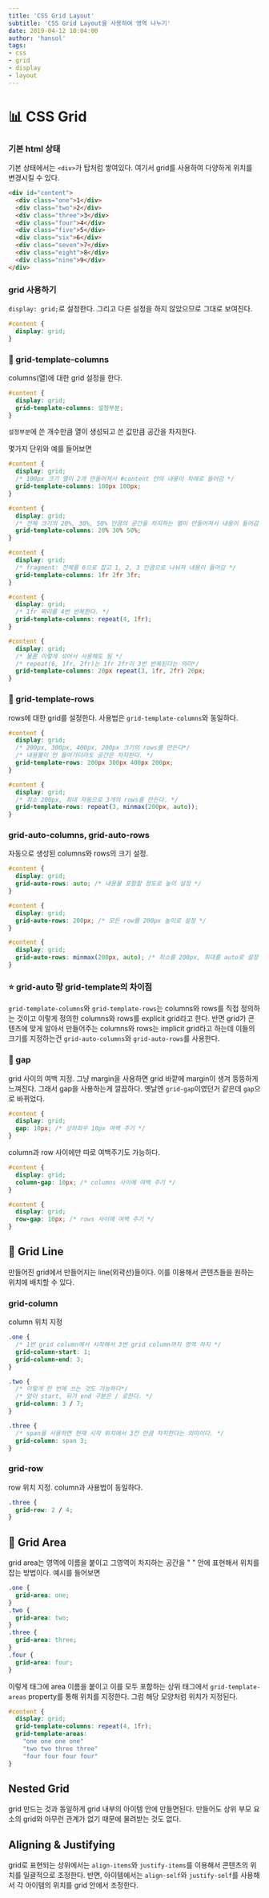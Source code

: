 ```yaml
---
title: 'CSS Grid Layout'
subtitle: 'CSS Grid Layout을 사용하여 영역 나누기'
date: 2019-04-12 10:04:00
author: 'hansol'
tags:
- css
- grid
- display
- layout
---
```


# :bar_chart: CSS Grid

### 기본 html 상태

기본 상태에서는 `<div>`가 탑처럼 쌓여있다. 여기서 grid를 사용하여 다양하게 위치를 변경시킬 수 있다.

```html
<div id="content">
  <div class="one">1</div>
  <div class="two">2</div>
  <div class="three">3</div>
  <div class="four">4</div>
  <div class="five">5</div>
  <div class="six">6</div>
  <div class="seven">7</div>
  <div class="eight">8</div>
  <div class="nine">9</div>
</div>
```



### grid 사용하기

`display: grid;`로 설정한다. 그리고 다른 설정을 하지 않았으므로 그대로 보여진다.

```css
#content {
  display: grid;
}
```



### :fork_and_knife: grid-template-columns

columns(열)에 대한 grid 설정을 한다. 

```css
#content {
  display: grid;
  grid-template-columns: 설정부분;
}
```

`설정부분`에 쓴 개수만큼 열이 생성되고 쓴 값만큼 공간을 차지한다.

몇가지 단위와 예를 들어보면

```css
#content {
  display: grid;
  /* 100px 크기 열이 2개 만들어져서 #content 안의 내용이 차례로 들어감 */
  grid-template-columns: 100px 100px;
}
```

```css
#content {
  display: grid;
  /* 전체 크기의 20%, 30%, 50% 만큼의 공간을 차지하는 열이 만들어져서 내용이 들어감 */
  grid-template-columns: 20% 30% 50%;
}
```

```css
#content {
  display: grid;
  /* fragment: 전체를 6으로 잡고 1, 2, 3 만큼으로 나눠져 내용이 들어감 */
  grid-template-columns: 1fr 2fr 3fr;
}
```

```css
#content {
  display: grid;
  /* 1fr 짜리를 4번 반복한다. */
  grid-template-columns: repeat(4, 1fr);
}
```

```css
#content {
  display: grid;
  /* 물론 이렇게 섞어서 사용해도 됨 */
  /* repeat(6, 1fr, 2fr)는 1fr 2fr이 3번 반복된다는 의미*/
  grid-template-columns: 20px repeat(3, 1fr, 2fr) 20px;
}
```

### :flashlight: grid-template-rows

rows에 대한 grid를 설정한다. 사용법은 `grid-template-columns`와 동일하다.

```css
#content {
  display: grid;
  /* 200px, 300px, 400px, 200px 크기의 rows를 만든다*/
  /* 내용불이 안 들어가더라도 공간은 차지한다. */
  grid-template-rows: 200px 300px 400px 200px;
}
```

```css
#content {
  display: grid;
  /* 최소 200px, 최대 자동으로 3개의 rows를 만든다. */
  grid-template-rows: repeat(3, minmax(200px, auto));
}
```





### grid-auto-columns, grid-auto-rows

자동으로 생성된 columns와 rows의 크기 설정.

```css
#content {
  display: grid;
  grid-auto-rows: auto; /* 내용물 포함할 정도로 높이 설정 */
}
```

```css
#content {
  display: grid;
  grid-auto-rows: 200px; /* 모든 row를 200px 높이로 설정 */
}
```

```css
#content {
  display: grid;
  grid-auto-rows: minmax(200px, auto); /* 최소를 200px, 최대를 auto로 설정 */
}
```



### :star: grid-auto 랑 grid-template의 차이점

`grid-template-columns`와 `grid-template-rows`는 columns와 rows를 직접 정의하는 것이고 이렇게 정의한 columns와 rows를 explicit grid라고 한다. 반면 grid가 콘텐츠에 맞게 알아서 만들어주는 columns와 rows는 implicit grid라고 하는데 이들의 크기를 지정하는건 `grid-auto-columns`와 `grid-auto-rows`를 사용한다.



### :triangular_ruler: gap

grid 사이의 여백 지정. 그냥 margin을 사용하면 grid 바깥에 margin이 생겨 뚱뚱하게 느껴진다. 그래서 gap을 사용하는게 깔끔하다. 옛날엔 `grid-gap`이였던거 같은데 `gap`으로 바뀌었다.

```css
#content {
  display: grid;
  gap: 10px; /* 상하좌우 10px 여백 주기 */
}
```

column과 row 사이에만 따로 여백주기도 가능하다.

```css
#content {
  display: grid;
  column-gap: 10px; /* columns 사이에 여백 주기 */
}
```

```css
#content {
  display: grid;
  row-gap: 10px; /* rows 사이에 여백 주기 */
}
```



## :straight_ruler: Grid Line

만들어진 grid에서 만들어지는 line(외곽선)들이다. 이를 이용해서 콘텐츠들을 원하는 위치에 배치할 수 있다.

### grid-column

column 위치 지정

```css
.one {
  /* 1번 grid column에서 시작해서 3번 grid column까지 영역 차지 */
  grid-column-start: 1;
  grid-column-end: 3;
}
```

```css
.two {
  /* 이렇게 한 번에 쓰는 것도 가능하다*/
  /* 앞이 start, 뒤가 end 구분은 / 로한다. */
  grid-column: 3 / 7;
}
```

```css
.three {
  /* span을 사용하면 현재 시작 위치에서 3칸 만큼 차지한다는 의미이다. */
  grid-column: span 3;
}
```



### grid-row

row 위치 지정. column과 사용법이 동일하다.

```css
.three {
  grid-row: 2 / 4;
}
```



## :construction: Grid Area

grid area는 영역에 이름을 붙이고 그영역이 차지하는 공간을 " " 안에 표현해서 위치를 잡는 방법이다. 예시를 들어보면

```css
.one {
  grid-area: one;
}
.two {
  grid-area: two;
}
.three {
  grid-area: three;
}
.four {
  grid-area: four;
}
```

이렇게 태그에 area 이름을 붙이고 이를 모두 포함하는 상위 태그에서 `grid-template-areas` property를 통해 위치를 지정한다. 그럼 해당 모양처럼 위치가 지정된다.

```css
#content {
  display: grid;
  grid-template-columns: repeat(4, 1fr);
  grid-template-areas:
    "one one one one"
    "two two three three"
    "four four four four"
}
```



## Nested Grid

grid 만드는 것과 동일하게 grid 내부의 아이템 안에 만들면된다. 만들어도 상위 부모 요소의 grid와 아무런 관계가 없기 때문에 물려받는 것도 없다.



## Aligning & Justifying

grid로 표현되는 상위에서는 `align-items`와 `justify-items`를 이용해서 콘텐츠의 위치를 일괄적으로  조정한다. 반면, 아이템에서는 `align-self`와 `justify-self`를 사용해서 각 아이템의 위치를 grid 안에서 조정한다.










